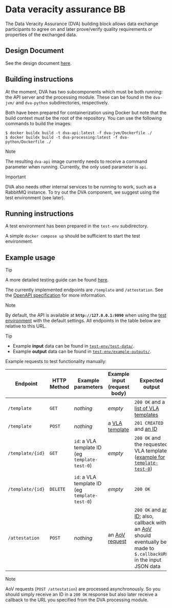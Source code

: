 # Data veracity assurance BB

The Data Veracity Assurance (DVA) building block allows data exchange participants to agree on and later prove/verify quality requirements or properties of the exchanged data.

## Design Document

See the design document [here](docs/design-document.md).

## Building instructions

At the moment, DVA has two subcomponents which must be both running: the API server and the processing module.
These can be found in the `dva-jvm/` and `dva-python` subdirectories, respectively.

Both have been prepared for containerization using Docker but note that the build context must be the root of the repository.
You can use the following commands to build the images:

```console
$ docker buildx build -t dva-api:latest -f dva-jvm/Dockerfile ./
$ docker buildx build -t dva-processing:latest -f dva-python/Dockerfile ./
```

> [!NOTE]
> The resulting `dva-api` image currently needs to receive a command parameter when running.
> Currently, the only used parameter is `api`.

> [!IMPORTANT]
> DVA also needs other internal services to be running to work, such as a RabbitMQ instance.
> To try out the DVA component, we suggest using the test environment (see later).

## Running instructions

A test environment has been prepared in the `test-env` subdirectory.

A simple `docker compose up` should be sufficient to start the test environment.

## Example usage

> [!TIP]
> A more detailed testing guide can be found [here](docs/testing.md).

The currently implemented endpoints are `/template` and `/attestation`.
See the [OpenAPI specification](docs/spec/openapi.yaml) for more information.

> [!NOTE]
> By default, the API is available at **`http://127.0.0.1:9090`** when using the [test environment](test-env/) with the default settings.
> All endpoints in the table below are relative to this URL.

> [!TIP]
> * Example **input** data can be found in [`test-env/test-data/`](test-env/test-data/).
> * Example **output** data can be found in [`test-env/example-outputs/`](test-env/example-outputs/).

Example requests to test functionality manually:

| Endpoint         | HTTP Method | Example parameters                             | Example input (request body)                                    | Expected output                                                                                                                                                                                                  |
|------------------|-------------|------------------------------------------------|-----------------------------------------------------------------|------------------------------------------------------------------------------------------------------------------------------------------------------------------------------------------------------------------|
| `/template`      | `GET`       | *nothing*                                      | *empty*                                                         | `200 OK` and a [list of VLA templates](test-env/example-outputs/template-get.json)                                                                                                                               |
| `/template`      | `POST`      | *nothing*                                      | a [VLA template](test-env/test-data/vla-template/template.json) | `201 CREATED` and [an ID](test-env/example-outputs/id-template.json)                                                                                                                                             |
| `/template/{id}` | `GET`       | `id`: a VLA template ID (eg `template-test-0`) | *empty*                                                         | `200 OK` and the requested VLA template ([example for `template-test-0`](test-env/example-outputs/template-id-get.json))                                                                                         |
| `/template/{id}` | `DELETE`    | `id`: a VLA template ID (eg `template-test-0`) | *empty*                                                         | `200 OK`                                                                                                                                                                                                         |
| `/attestation`   | `POST`      | *nothing*                                      | an [AoV request](test-env/test-data/aov/request-good.json)      | `200 OK` and [an ID](test-env/example-outputs/id-aov_request.json); also, callback with an [AoV](test-env/example-outputs/aov-callback.json) should eventually be made to `$.callbackURL` in the input JSON data |

> [!NOTE]
> AoV requests (`POST /attestation`) are processed asynchronously.
> So you should simply receive an ID in a `200 OK` response but also later receive a callback to the URL you specified from the DVA processing module.
